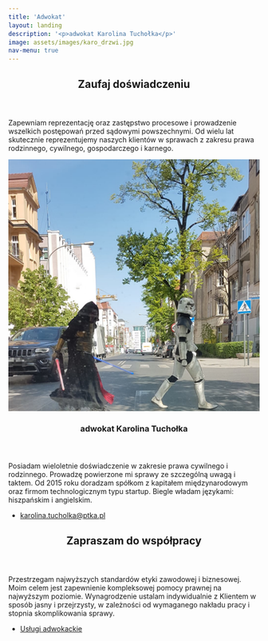 ```yaml
---
title: 'Adwokat'
layout: landing
description: '<p>adwokat Karolina Tuchołka</p>'
image: assets/images/karo_drzwi.jpg
nav-menu: true
---
```


<!-- Main -->
<div id="main">

<!-- One -->
<section id="one">
	<div class="inner">
		<header class="major">
			<h2>Zaufaj doświadczeniu</h2>
		</header>
		<p>Zapewniam reprezentację oraz zastępstwo procesowe i prowadzenie wszelkich postępowań przed sądowymi powszechnymi. Od wielu lat skutecznie reprezentujemy naszych klientów w sprawach z zakresu prawa rodzinnego, cywilnego, gospodarczego i karnego.</p>
	</div>
</section>

<!-- Two -->
<section id="two" class="spotlights">
	<section>
		<a href="generic.html" class="image">
			<img src="assets/images/mecenas_DV.png" alt="" data-position="top center" />
		</a>
		<div class="content">
			<div class="inner">
				<header class="major">
					<h3>adwokat Karolina Tuchołka</h3>
				</header>
				<p>Posiadam wieloletnie doświadczenie w zakresie prawa cywilnego i rodzinnego. Prowadzę powierzone mi sprawy ze szczególną uwagą i taktem. Od 2015 roku doradzam spółkom z kapitałem międzynarodowym oraz firmom technologicznym typu startup. Biegle władam językami: hiszpańskim i angielskim.</p>
				<ul class="actions">
					<li><a href="mailto:karolina.tucholka@ptka.pl" class="button">karolina.tucholka@ptka.pl</a></li>
				</ul>
			</div>
		</div>
	</section>
</section>
<!-- Three -->
<section id="three">
	<div class="inner">
		<header class="major">
			<h2>Zapraszam do współpracy</h2>
		</header>
		<p>Przestrzegam najwyższych standardów etyki zawodowej i biznesowej. Moim celem jest zapewnienie kompleksowej pomocy prawnej na najwyższym poziomie. Wynagrodzenie ustalam indywidualnie z Klientem w sposób jasny i przejrzysty, w zależności od wymaganego nakładu pracy i stopnia skomplikowania sprawy.</p>
		<ul class="actions">
			<li><a href="02_uslugi_adwokackie.html" class="button next">Usługi adwokackie</a></li>
		</ul>
	</div>
</section>
</div>
